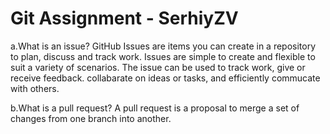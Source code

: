 # Git Assignment - SerhiyZV

a.What is an issue?
GitHub Issues are items you can create in a repository to plan, discuss and track work.
Issues are simple to create and flexible to suit a variety of scenarios.
The issue can be used to track work, give or receive feedback. collabarate on ideas or tasks, and efficiently commucate with others.

b.What is a pull request?
A pull request is a proposal to merge a set of changes from one branch into another.
